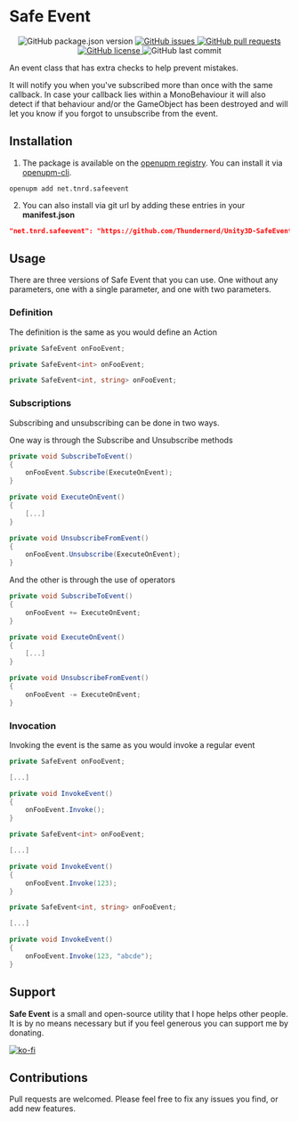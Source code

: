 # Safe Event

<p align="center">
	<img alt="GitHub package.json version" src ="https://img.shields.io/github/package-json/v/Thundernerd/Unity3D-SafeEvent" />
	<a href="https://github.com/Thundernerd/Unity3D-SafeEvent/issues">
		<img alt="GitHub issues" src ="https://img.shields.io/github/issues/Thundernerd/Unity3D-SafeEvent" />
	</a>
	<a href="https://github.com/Thundernerd/Unity3D-SafeEvent/pulls">
		<img alt="GitHub pull requests" src ="https://img.shields.io/github/issues-pr/Thundernerd/Unity3D-SafeEvent" />
	</a>
	<a href="https://github.com/Thundernerd/Unity3D-SafeEvent/blob/master/LICENSE.md">
		<img alt="GitHub license" src ="https://img.shields.io/github/license/Thundernerd/Unity3D-SafeEvent" />
	</a>
	<img alt="GitHub last commit" src ="https://img.shields.io/github/last-commit/Thundernerd/Unity3D-SafeEvent" />
</p>

An event class that has extra checks to help prevent mistakes. 

It will notify you when you've subscribed more than once with the same callback. In case your callback lies within a MonoBehaviour it will also detect if that behaviour and/or the GameObject has been destroyed and will let you know if you forgot to unsubscribe from the event.  

## Installation
1. The package is available on the [openupm registry](https://openupm.com). You can install it via [openupm-cli](https://github.com/openupm/openupm-cli).
```
openupm add net.tnrd.safeevent
```
2. You can also install via git url by adding these entries in your **manifest.json**
```json
"net.tnrd.safeevent": "https://github.com/Thundernerd/Unity3D-SafeEvent.git",
```

## Usage

There are three versions of Safe Event that you can use. One without any parameters, one with a single parameter, and one with two parameters.

### Definition

The definition is the same as you would define an Action

```c#
private SafeEvent onFooEvent;
```

```c#
private SafeEvent<int> onFooEvent;
```

```c#
private SafeEvent<int, string> onFooEvent;
```

### Subscriptions

Subscribing and unsubscribing can be done in two ways.

One way is through the Subscribe and Unsubscribe methods

```c#
private void SubscribeToEvent()
{
    onFooEvent.Subscribe(ExecuteOnEvent);
}

private void ExecuteOnEvent()
{
    [...]
}

private void UnsubscribeFromEvent()
{
    onFooEvent.Unsubscribe(ExecuteOnEvent);
}
```

And the other is through the use of operators

```c#
private void SubscribeToEvent()
{
    onFooEvent += ExecuteOnEvent;
}

private void ExecuteOnEvent()
{
    [...]
}

private void UnsubscribeFromEvent()
{
    onFooEvent -= ExecuteOnEvent;
}
```

### Invocation

Invoking the event is the same as you would invoke a regular event

```c#
private SafeEvent onFooEvent;

[...]

private void InvokeEvent()
{
    onFooEvent.Invoke();
}
```

```c#
private SafeEvent<int> onFooEvent;

[...]

private void InvokeEvent()
{
    onFooEvent.Invoke(123);
}
```

```c#
private SafeEvent<int, string> onFooEvent;

[...]

private void InvokeEvent()
{
    onFooEvent.Invoke(123, "abcde");
}
```


## Support
**Safe Event** is a small and open-source utility that I hope helps other people. It is by no means necessary but if you feel generous you can support me by donating.

[![ko-fi](https://www.ko-fi.com/img/githubbutton_sm.svg)](https://ko-fi.com/J3J11GEYY)

## Contributions
Pull requests are welcomed. Please feel free to fix any issues you find, or add new features.

